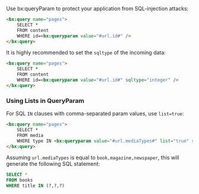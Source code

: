 Use bx:queryParam to protect your application from SQL-injection attacks:

```html
<bx:query name="pages">
    SELECT *
    FROM content
    WHERE id=<bx:queryparam value="#url.id#" />
</bx:query>
```

It is highly recommended to set the `sqltype` of the incoming data:

```html
<bx:query name="pages">
    SELECT *
    FROM content
    WHERE id=<bx:queryparam value="#url.id#" sqltype="integer" />
</bx:query>
```

### Using Lists in QueryParam

For SQL `IN` clauses with comma-separated param values, use `list=true`:

```html
<bx:query name="pages">
    SELECT *
    FROM media
    WHERE type IN <bx:queryparam value="#url.mediaTypes#" list="true" sqltype="varchar" />
</bx:query>
```

Assuming `url.mediaTypes` is equal to `book,magazine,newspaper`, this will generate the following SQL statement:

```sql
SELECT *
FROM books
WHERE title IN (?,?,?)
```
